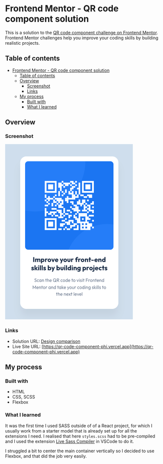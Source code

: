 # Frontend Mentor - QR code component solution

This is a solution to the [QR code component challenge on Frontend Mentor](https://www.frontendmentor.io/challenges/qr-code-component-iux_sIO_H). Frontend Mentor challenges help you improve your coding skills by building realistic projects. 

## Table of contents

- [Frontend Mentor - QR code component solution](#frontend-mentor---qr-code-component-solution)
  - [Table of contents](#table-of-contents)
  - [Overview](#overview)
    - [Screenshot](#screenshot)
    - [Links](#links)
  - [My process](#my-process)
    - [Built with](#built-with)
    - [What I learned](#what-i-learned)

## Overview

### Screenshot

![Screenshot](images/screenshot-qrcode.png)

### Links

- Solution URL: [Design comparison](https://www.frontendmentor.io/solutions/qr-code-component-made-with-flexbox-and-scss-By2pf1XQc)
- Live Site URL: [https://qr-code-component-phi.vercel.app](https://qr-code-component-phi.vercel.app)

## My process

### Built with

- HTML
- CSS, SCSS
- Flexbox

### What I learned

It was the first time I used SASS outside of of a React project, for which I usually work from a starter model that is already set up for all the extensions I need. I realised that here `styles.scss` had to be pre-compiled and I used the extension [Live Sass Compiler](https://marketplace.visualstudio.com/items?itemName=glenn2223.live-sass) in VSCode to do it.

I struggled a bit to center the main container vertically so I decided to use Flexbox, and that did the job very easily.
